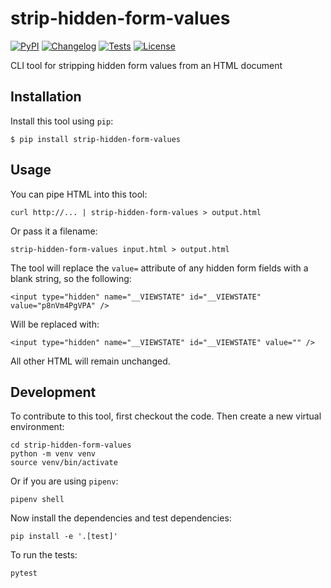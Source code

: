 # strip-hidden-form-values

[![PyPI](https://img.shields.io/pypi/v/strip-hidden-form-values.svg)](https://pypi.org/project/strip-hidden-form-values/)
[![Changelog](https://img.shields.io/github/v/release/simonw/strip-hidden-form-values?include_prereleases&label=changelog)](https://github.com/simonw/strip-hidden-form-values/releases)
[![Tests](https://github.com/simonw/strip-hidden-form-values/workflows/Test/badge.svg)](https://github.com/simonw/strip-hidden-form-values/actions?query=workflow%3ATest)
[![License](https://img.shields.io/badge/license-Apache%202.0-blue.svg)](https://github.com/simonw/strip-hidden-form-values/blob/master/LICENSE)

CLI tool for stripping hidden form values from an HTML document

## Installation

Install this tool using `pip`:

    $ pip install strip-hidden-form-values

## Usage

You can pipe HTML into this tool:

    curl http://... | strip-hidden-form-values > output.html

Or pass it a filename:

    strip-hidden-form-values input.html > output.html

The tool will replace the `value=` attribute of any hidden form fields with a blank string,
so the following:

    <input type="hidden" name="__VIEWSTATE" id="__VIEWSTATE" value="p8nVm4PgVPA" />

Will be replaced with:

    <input type="hidden" name="__VIEWSTATE" id="__VIEWSTATE" value="" />

All other HTML will remain unchanged.

## Development

To contribute to this tool, first checkout the code. Then create a new virtual environment:

    cd strip-hidden-form-values
    python -m venv venv
    source venv/bin/activate

Or if you are using `pipenv`:

    pipenv shell

Now install the dependencies and test dependencies:

    pip install -e '.[test]'

To run the tests:

    pytest
